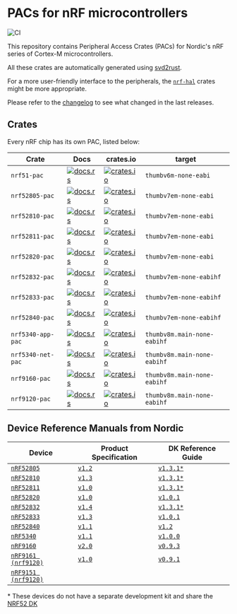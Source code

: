 # PACs for nRF microcontrollers

![CI](https://github.com/nrf-rs/nrf-pacs/workflows/CI/badge.svg)

This repository contains Peripheral Access Crates (PACs) for Nordic's nRF series of Cortex-M microcontrollers.

All these crates are automatically generated using [svd2rust].

For a more user-friendly interface to the peripherals, the [`nrf-hal`] crates might be more appropriate.

Please refer to the [changelog] to see what changed in the last releases.

[changelog]: ./CHANGELOG.md
[`nrf-hal`]: https://github.com/nrf-rs/nrf-hal/
[svd2rust]: https://github.com/rust-embedded/svd2rust

## Crates

Every nRF chip has its own PAC, listed below:

| Crate | Docs | crates.io | target |
|-------|------|-----------|--------|
| `nrf51-pac` | [![docs.rs](https://docs.rs/nrf51-pac/badge.svg)](https://docs.rs/nrf51-pac) | [![crates.io](https://img.shields.io/crates/d/nrf51-pac.svg)](https://crates.io/crates/nrf51-pac) | `thumbv6m-none-eabi` |
| `nrf52805-pac` | [![docs.rs](https://docs.rs/nrf52805-pac/badge.svg)](https://docs.rs/nrf52805-pac) | [![crates.io](https://img.shields.io/crates/d/nrf52805-pac.svg)](https://crates.io/crates/nrf52805-pac) | `thumbv7em-none-eabi` |
| `nrf52810-pac` | [![docs.rs](https://docs.rs/nrf52810-pac/badge.svg)](https://docs.rs/nrf52810-pac) | [![crates.io](https://img.shields.io/crates/d/nrf52810-pac.svg)](https://crates.io/crates/nrf52810-pac) | `thumbv7em-none-eabi` |
| `nrf52811-pac` | [![docs.rs](https://docs.rs/nrf52811-pac/badge.svg)](https://docs.rs/nrf52811-pac) | [![crates.io](https://img.shields.io/crates/d/nrf52811-pac.svg)](https://crates.io/crates/nrf52811-pac) | `thumbv7em-none-eabi` |
| `nrf52820-pac` | [![docs.rs](https://docs.rs/nrf52820-pac/badge.svg)](https://docs.rs/nrf52820-pac) | [![crates.io](https://img.shields.io/crates/d/nrf52820-pac.svg)](https://crates.io/crates/nrf52820-pac) | `thumbv7em-none-eabi` |
| `nrf52832-pac` | [![docs.rs](https://docs.rs/nrf52832-pac/badge.svg)](https://docs.rs/nrf52832-pac) | [![crates.io](https://img.shields.io/crates/d/nrf52832-pac.svg)](https://crates.io/crates/nrf52832-pac) | `thumbv7em-none-eabihf` |
| `nrf52833-pac` | [![docs.rs](https://docs.rs/nrf52833-pac/badge.svg)](https://docs.rs/nrf52833-pac) | [![crates.io](https://img.shields.io/crates/d/nrf52833-pac.svg)](https://crates.io/crates/nrf52833-pac) | `thumbv7em-none-eabihf` |
| `nrf52840-pac` | [![docs.rs](https://docs.rs/nrf52840-pac/badge.svg)](https://docs.rs/nrf52840-pac) | [![crates.io](https://img.shields.io/crates/d/nrf52840-pac.svg)](https://crates.io/crates/nrf52840-pac) | `thumbv7em-none-eabihf` |
| `nrf5340-app-pac` | [![docs.rs](https://docs.rs/nrf5340-app-pac/badge.svg)](https://docs.rs/nrf5340-app-pac) | [![crates.io](https://img.shields.io/crates/d/nrf5340-app-pac.svg)](https://crates.io/crates/nrf5340-app-pac) | `thumbv8m.main-none-eabihf` |
| `nrf5340-net-pac` | [![docs.rs](https://docs.rs/nrf5340-net-pac/badge.svg)](https://docs.rs/nrf5340-net-pac) | [![crates.io](https://img.shields.io/crates/d/nrf5340-net-pac.svg)](https://crates.io/crates/nrf5340-net-pac) | `thumbv8m.main-none-eabihf` |
| `nrf9160-pac` | [![docs.rs](https://docs.rs/nrf9160-pac/badge.svg)](https://docs.rs/nrf9160-pac) | [![crates.io](https://img.shields.io/crates/d/nrf9160-pac.svg)](https://crates.io/crates/nrf9160-pac) | `thumbv8m.main-none-eabihf` |
| `nrf9120-pac` | [![docs.rs](https://docs.rs/nrf9120-pac/badge.svg)](https://docs.rs/nrf9120-pac) | [![crates.io](https://img.shields.io/crates/d/nrf9120-pac.svg)](https://crates.io/crates/nrf9120-pac) | `thumbv8m.main-none-eabihf` |
<!-- TODO: this table could be autogenerated -->

## Device Reference Manuals from Nordic

| Device | Product Specification | DK Reference Guide |
|-------|------|-----------|
| [`nRF52805`](https://www.nordicsemi.com/Products/nrf52805) | [`v1.2`](https://infocenter.nordicsemi.com/pdf/nRF52805_PS_v1.2.pdf) | [`v1.3.1*`](https://infocenter.nordicsemi.com/pdf/nRF52_DK_User_Guide_v1.3.1.pdf) |
| [`nRF52810`](https://www.nordicsemi.com/products/nrf52810) | [`v1.3`](https://infocenter.nordicsemi.com/pdf/nRF52810_PS_v1.3.pdf) | [`v1.3.1*`](https://infocenter.nordicsemi.com/pdf/nRF52_DK_User_Guide_v1.3.1.pdf) |
| [`nRF52811`](https://www.nordicsemi.com/products/nrf52811) | [`v1.0`](https://infocenter.nordicsemi.com/pdf/nRF52811_PS_v1.0.pdf) | [`v1.3.1*`](https://infocenter.nordicsemi.com/pdf/nRF52_DK_User_Guide_v1.3.1.pdf) |
| [`nRF52820`](https://www.nordicsemi.com/Products/nRF52820) | [`v1.0`](https://infocenter.nordicsemi.com/pdf/nRF52820_PS_v1.0.pdf) | [`v1.0.1`](http://infocenter.nordicsemi.com/pdf/nRF52833_DK_User_Guide_v1.0.1.pdf) |
| [`nRF52832`](https://www.nordicsemi.com/products/nrf52832) | [`v1.4`](https://infocenter.nordicsemi.com/pdf/nRF52832_PS_v1.4.pdf) | [`v1.3.1*`](https://infocenter.nordicsemi.com/pdf/nRF52_DK_User_Guide_v1.3.1.pdf) |
| [`nRF52833`](https://www.nordicsemi.com/products/nrf52833) | [`v1.3`](https://infocenter.nordicsemi.com/pdf/nRF52833_PS_v1.3.pdf) | [`v1.0.1`](http://infocenter.nordicsemi.com/pdf/nRF52833_DK_User_Guide_v1.0.1.pdf) |
| [`nRF52840`](https://www.nordicsemi.com/Products/nRF52840) | [`v1.1`](https://infocenter.nordicsemi.com/pdf/nRF52840_PS_v1.1.pdf) | [`v1.2`](https://infocenter.nordicsemi.com/pdf/nRF52840_DK_User_Guide_v1.2.pdf) |
| [`nRF5340`](https://www.nordicsemi.com/Products/nRF5340) | [`v1.1`](https://infocenter.nordicsemi.com/pdf/nRF5340_PS_v1.1.pdf) | [`v1.0.0`](https://infocenter.nordicsemi.com/pdf/nRF5340_DK_User_Guide_20210304.pdf) |
| [`nRF9160`](https://www.nordicsemi.com/Products/nrf9160) | [`v2.0`](https://infocenter.nordicsemi.com/pdf/nRF9160_PS_v2.0.pdf) | [`v0.9.3`](https://infocenter.nordicsemi.com/pdf/nRF9160_DK_HW_User_Guide_v0.9.3.pdf) |
| [`nRF9161 (nrf9120)`](https://www.nordicsemi.com/Products/nRF9161) | [`v1.0`](https://infocenter.nordicsemi.com/pdf/nRF9161_PS_v1.0.pdf) | [`v0.9.1`](https://infocenter.nordicsemi.com/pdf/nRF9161_DK_HW_User_Guide_v0.9.1.pdf) |
| [`nRF9151 (nrf9120)`](https://www.nordicsemi.com/Products/nRF9151) | | |

\* These devices do not have a separate development kit and share the [NRF52 DK](https://www.nordicsemi.com/Software-and-tools/Development-Kits/nRF52-DK)
